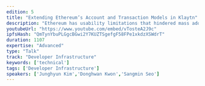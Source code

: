 ```yaml
---
edition: 5
title: "Extending Ethereum’s Account and Transaction Models in Klaytn"
description: "Ethereum has usability limitations that hindered mass adoption. To solve the issues, Klaytn, an Ethereum-forked blockchain platform, extended account and transaction models while preserving compatibility. Blockchain user accounts have been a technology adoption barrier. There are two pain points that Klaytn aims to solve. 1) A random hex string as an account address that is not human readable. 2) A single private key that is permanently attached to an account. Klaytn supports the creation of alphanumeric account address and update of the private key of an account. On top of that, the native support of multi-sig and role-based keys, which is needed by industry, will expedite the blockchain mass adoption. Klaytn refined the transaction model as well so that each transaction type serves a specific function. This separation of concerns gives more opportunities for performance and storage optimization and makes it easy to add or extend platform features. Utilizing this design, several new transaction types are introduced in Klaytn without breaking backward compatibility to support the transaction-fee delegation and the extended account management features mentioned above. We believe that Klaytn's new account and transaction models are applicable to other Ethereum-compatible blockchain platforms to increase usability and performance."
youtubeUrl: "https://www.youtube.com/embed/vTosteA2J9c"
ipfsHash: "QmTynYbuPLGgcBGwi2Y7KUZTSgefgF58FPe1xkdzXSWdrT"
duration: 1107
expertise: "Advanced"
type: "Talk"
track: "Developer Infrastructure"
keywords: ['technical']
tags: ['Developer Infrastructure']
speakers: ['Junghyun Kim','Donghwan Kwon','Sangmin Seo']
---
```

